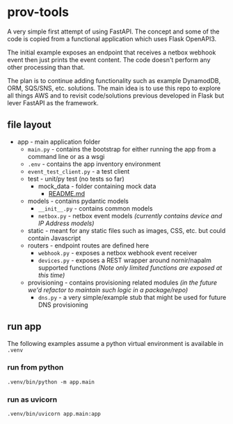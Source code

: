 # prov-tools
A very simple first attempt of using FastAPI. The concept and some of the code is copied from a functional application 
which uses Flask OpenAPI3.  

The initial example exposes an endpoint that receives a netbox webhook event then
just prints the event content. The code doesn't perform any other processing than that.

The plan is to continue adding functionality such as example DynamodDB, ORM, SQS/SNS, etc. 
solutions.  The main idea is to use this repo to explore all things AWS and to revisit
code/solutions previous developed in Flask but lever FastAPI as the framework.

## file layout
* app - main application folder
  * `main.py` - contains the bootstrap for either running the app from a command line or as a wsgi
  * `.env` - contains the app inventory environment
  * `event_test_client.py` - a test client 
  * test - unit/py test (no tests so far)
    * mock_data - folder containing mock data
      * [README.md](./tests/mock_data/README.md)
  * models - contains pydantic models
    * `__init__.py` - contains common models
    * `netbox.py` - netbox event models *(currently contains device and IP Address models)*
  * static - meant for any static files such as images, CSS, etc. but could contain Javascript
  * routers - endpoint routes are defined here
    * `webhook.py` - exposes a netbox webhook event receiver
    * `devices.py` - exposes a REST wrapper around nornir/napalm supported functions *(Note only limited functions are exposed at this time)*
  * provisioning - contains provisioning related modules *(in the future we'd refactor to maintain such logic in a package/repo)*
    * `dns.py` - a very simple/example stub that might be used for future DNS provisioning
    

## run app
The following examples assume a python virtual environment is available in `.venv`

### run from python
```shell
.venv/bin/python -m app.main

```

### run as uvicorn
```shell
.venv/bin/uvicorn app.main:app
```
